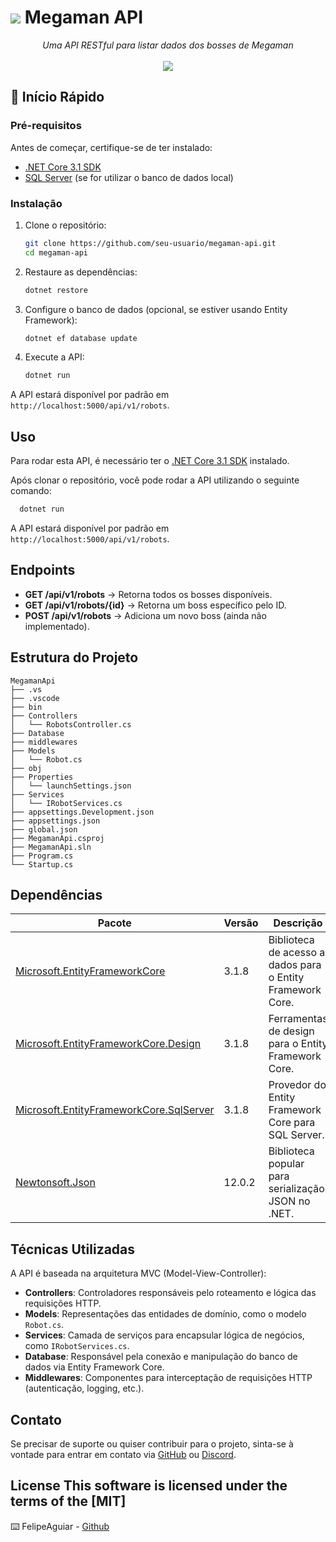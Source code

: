 <h1>
    <img src="https://i.imgur.com/G6Mleco.png"> Megaman API
</h1>

<p align="center">
    <i>Uma API RESTful para listar dados dos bosses de Megaman</i><br />
    <br />
    <img src="https://vignette.wikia.nocookie.net/megaman/images/2/22/Cutman.png">
</p>

## 🚀 Início Rápido

### Pré-requisitos

Antes de começar, certifique-se de ter instalado:
- [.NET Core 3.1 SDK](https://dotnet.microsoft.com/en-us/download/dotnet/3.1)
- [SQL Server](https://www.microsoft.com/pt-br/sql-server/sql-server-downloads) (se for utilizar o banco de dados local)

### Instalação

1. Clone o repositório:
   ```sh
   git clone https://github.com/seu-usuario/megaman-api.git
   cd megaman-api
   ```

2. Restaure as dependências:
   ```sh
   dotnet restore
   ```

3. Configure o banco de dados (opcional, se estiver usando Entity Framework):
   ```sh
   dotnet ef database update
   ```

4. Execute a API:
   ```sh
   dotnet run
   ```

A API estará disponível por padrão em `http://localhost:5000/api/v1/robots`.

## Uso

Para rodar esta API, é necessário ter o [.NET Core 3.1 SDK](https://dotnet.microsoft.com/en-us/download/dotnet/3.1) instalado.

Após clonar o repositório, você pode rodar a API utilizando o seguinte comando:

```sh
  dotnet run
```

A API estará disponível por padrão em `http://localhost:5000/api/v1/robots`.

## Endpoints

- **GET /api/v1/robots** → Retorna todos os bosses disponíveis.
- **GET /api/v1/robots/{id}** → Retorna um boss específico pelo ID.
- **POST /api/v1/robots** → Adiciona um novo boss (ainda não implementado).

## Estrutura do Projeto

```
MegamanApi
├── .vs
├── .vscode
├── bin
├── Controllers
│   └── RobotsController.cs
├── Database
├── middlewares
├── Models
│   └── Robot.cs
├── obj
├── Properties
│   └── launchSettings.json
├── Services
│   └── IRobotServices.cs
├── appsettings.Development.json
├── appsettings.json
├── global.json
├── MegamanApi.csproj
├── MegamanApi.sln
├── Program.cs
└── Startup.cs
```

## Dependências

| Pacote | Versão | Descrição |
|--------|--------|-----------|
| [Microsoft.EntityFrameworkCore](https://docs.microsoft.com/en-us/ef/core/) | 3.1.8 | Biblioteca de acesso a dados para o Entity Framework Core. |
| [Microsoft.EntityFrameworkCore.Design](https://docs.microsoft.com/en-us/ef/core/) | 3.1.8 | Ferramentas de design para o Entity Framework Core. |
| [Microsoft.EntityFrameworkCore.SqlServer](https://docs.microsoft.com/en-us/ef/core/providers/sql-server/?tabs=dotnet-core-cli) | 3.1.8 | Provedor do Entity Framework Core para SQL Server. |
| [Newtonsoft.Json](https://www.newtonsoft.com/json) | 12.0.2 | Biblioteca popular para serialização JSON no .NET. |

## Técnicas Utilizadas

A API é baseada na arquitetura MVC (Model-View-Controller):

- **Controllers**: Controladores responsáveis pelo roteamento e lógica das requisições HTTP.
- **Models**: Representações das entidades de domínio, como o modelo `Robot.cs`.
- **Services**: Camada de serviços para encapsular lógica de negócios, como `IRobotServices.cs`.
- **Database**: Responsável pela conexão e manipulação do banco de dados via Entity Framework Core.
- **Middlewares**: Componentes para interceptação de requisições HTTP (autenticação, logging, etc.).

## Contato

Se precisar de suporte ou quiser contribuir para o projeto, sinta-se à vontade para entrar em contato via [GitHub](#) ou [Discord](#).



## License This software is licensed under the terms of the [MIT]

⌨️ FelipeAguiar -
[Github](https://github.com/felipeAguiarCode)
